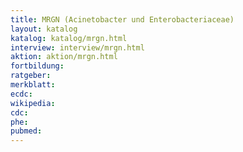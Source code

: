 ```yaml
---
title: MRGN (Acinetobacter und Enterobacteriaceae)
layout: katalog
katalog: katalog/mrgn.html
interview: interview/mrgn.html
aktion: aktion/mrgn.html
fortbildung:
ratgeber:
merkblatt:
ecdc:
wikipedia:
cdc:
phe:
pubmed:
---
```

